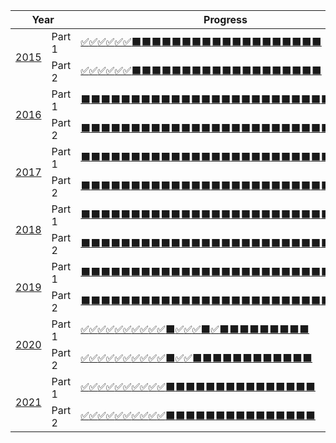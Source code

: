 <table><thead><tr><th rowspan="2" colspan="2">Year</th><th colspan="2">Progress</th><th>Stars</th></tr></thead><tbody><tr><td rowspan="2"><a href="https://github.com/mikeroq/adventofcode/tree/master/AdventOfCode2015/">2015</a></td><td>Part 1</td><td><a title="Day 1" href="https://github.com/mikeroq/adventofcode/tree/master/AdventOfCode2015/Day01">✅</a><a title="Day 2" href="https://github.com/mikeroq/adventofcode/tree/master/AdventOfCode2015/Day02">✅</a><a title="Day 3" href="https://github.com/mikeroq/adventofcode/tree/master/AdventOfCode2015/Day03">✅</a><a title="Day 4" href="https://github.com/mikeroq/adventofcode/tree/master/AdventOfCode2015/Day04">✅</a><a title="Day 5" href="https://github.com/mikeroq/adventofcode/tree/master/AdventOfCode2015/Day05">✅</a><a title="Day 6" href="https://github.com/mikeroq/adventofcode/tree/master/AdventOfCode2015/Day06">✅</a><a title="Day 7" href="https://github.com/mikeroq/adventofcode/tree/master/AdventOfCode2015/Day07">⬛</a><a title="Day 8" href="https://github.com/mikeroq/adventofcode/tree/master/AdventOfCode2015/Day08">⬛</a><a title="Day 9" href="https://github.com/mikeroq/adventofcode/tree/master/AdventOfCode2015/Day09">⬛</a><a title="Day 10" href="https://github.com/mikeroq/adventofcode/tree/master/AdventOfCode2015/Day10">⬛</a><a title="Day 11" href="https://github.com/mikeroq/adventofcode/tree/master/AdventOfCode2015/Day11">⬛</a><a title="Day 12" href="https://github.com/mikeroq/adventofcode/tree/master/AdventOfCode2015/Day12">⬛</a><a title="Day 13" href="https://github.com/mikeroq/adventofcode/tree/master/AdventOfCode2015/Day13">⬛</a><a title="Day 14" href="https://github.com/mikeroq/adventofcode/tree/master/AdventOfCode2015/Day14">⬛</a><a title="Day 15" href="https://github.com/mikeroq/adventofcode/tree/master/AdventOfCode2015/Day15">⬛</a><a title="Day 16" href="https://github.com/mikeroq/adventofcode/tree/master/AdventOfCode2015/Day16">⬛</a><a title="Day 17" href="https://github.com/mikeroq/adventofcode/tree/master/AdventOfCode2015/Day17">⬛</a><a title="Day 18" href="https://github.com/mikeroq/adventofcode/tree/master/AdventOfCode2015/Day18">⬛</a><a title="Day 19" href="https://github.com/mikeroq/adventofcode/tree/master/AdventOfCode2015/Day19">⬛</a><a title="Day 20" href="https://github.com/mikeroq/adventofcode/tree/master/AdventOfCode2015/Day20">⬛</a><a title="Day 21" href="https://github.com/mikeroq/adventofcode/tree/master/AdventOfCode2015/Day21">⬛</a><a title="Day 22" href="https://github.com/mikeroq/adventofcode/tree/master/AdventOfCode2015/Day22">⬛</a><a title="Day 23" href="https://github.com/mikeroq/adventofcode/tree/master/AdventOfCode2015/Day23">⬛</a><a title="Day 24" href="https://github.com/mikeroq/adventofcode/tree/master/AdventOfCode2015/Day24">⬛</a><a title="Day 25" href="https://github.com/mikeroq/adventofcode/tree/master/AdventOfCode2015/Day25">⬛</a></td><td>6/25</td><td rowspan="2" align="center">12/50<br />✨</td></tr><tr><td>Part 2</td><td><a title="Day 1" href="https://github.com/mikeroq/adventofcode/tree/master/AdventOfCode2015/Day01">✅</a><a title="Day 2" href="https://github.com/mikeroq/adventofcode/tree/master/AdventOfCode2015/Day02">✅</a><a title="Day 3" href="https://github.com/mikeroq/adventofcode/tree/master/AdventOfCode2015/Day03">✅</a><a title="Day 4" href="https://github.com/mikeroq/adventofcode/tree/master/AdventOfCode2015/Day04">✅</a><a title="Day 5" href="https://github.com/mikeroq/adventofcode/tree/master/AdventOfCode2015/Day05">✅</a><a title="Day 6" href="https://github.com/mikeroq/adventofcode/tree/master/AdventOfCode2015/Day06">✅</a><a title="Day 7" href="https://github.com/mikeroq/adventofcode/tree/master/AdventOfCode2015/Day07">⬛</a><a title="Day 8" href="https://github.com/mikeroq/adventofcode/tree/master/AdventOfCode2015/Day08">⬛</a><a title="Day 9" href="https://github.com/mikeroq/adventofcode/tree/master/AdventOfCode2015/Day09">⬛</a><a title="Day 10" href="https://github.com/mikeroq/adventofcode/tree/master/AdventOfCode2015/Day10">⬛</a><a title="Day 11" href="https://github.com/mikeroq/adventofcode/tree/master/AdventOfCode2015/Day11">⬛</a><a title="Day 12" href="https://github.com/mikeroq/adventofcode/tree/master/AdventOfCode2015/Day12">⬛</a><a title="Day 13" href="https://github.com/mikeroq/adventofcode/tree/master/AdventOfCode2015/Day13">⬛</a><a title="Day 14" href="https://github.com/mikeroq/adventofcode/tree/master/AdventOfCode2015/Day14">⬛</a><a title="Day 15" href="https://github.com/mikeroq/adventofcode/tree/master/AdventOfCode2015/Day15">⬛</a><a title="Day 16" href="https://github.com/mikeroq/adventofcode/tree/master/AdventOfCode2015/Day16">⬛</a><a title="Day 17" href="https://github.com/mikeroq/adventofcode/tree/master/AdventOfCode2015/Day17">⬛</a><a title="Day 18" href="https://github.com/mikeroq/adventofcode/tree/master/AdventOfCode2015/Day18">⬛</a><a title="Day 19" href="https://github.com/mikeroq/adventofcode/tree/master/AdventOfCode2015/Day19">⬛</a><a title="Day 20" href="https://github.com/mikeroq/adventofcode/tree/master/AdventOfCode2015/Day20">⬛</a><a title="Day 21" href="https://github.com/mikeroq/adventofcode/tree/master/AdventOfCode2015/Day21">⬛</a><a title="Day 22" href="https://github.com/mikeroq/adventofcode/tree/master/AdventOfCode2015/Day22">⬛</a><a title="Day 23" href="https://github.com/mikeroq/adventofcode/tree/master/AdventOfCode2015/Day23">⬛</a><a title="Day 24" href="https://github.com/mikeroq/adventofcode/tree/master/AdventOfCode2015/Day24">⬛</a><a title="Day 25" href="https://github.com/mikeroq/adventofcode/tree/master/AdventOfCode2015/Day25">⬛</a></td><td>6/25</td></tr><tr><td rowspan="2"><a href="https://github.com/mikeroq/adventofcode/tree/master/AdventOfCode2016/">2016</a></td><td>Part 1</td><td><a title="Day 1" href="https://github.com/mikeroq/adventofcode/tree/master/AdventOfCode2016/Day01">⬛</a><a title="Day 2" href="https://github.com/mikeroq/adventofcode/tree/master/AdventOfCode2016/Day02">⬛</a><a title="Day 3" href="https://github.com/mikeroq/adventofcode/tree/master/AdventOfCode2016/Day03">⬛</a><a title="Day 4" href="https://github.com/mikeroq/adventofcode/tree/master/AdventOfCode2016/Day04">⬛</a><a title="Day 5" href="https://github.com/mikeroq/adventofcode/tree/master/AdventOfCode2016/Day05">⬛</a><a title="Day 6" href="https://github.com/mikeroq/adventofcode/tree/master/AdventOfCode2016/Day06">⬛</a><a title="Day 7" href="https://github.com/mikeroq/adventofcode/tree/master/AdventOfCode2016/Day07">⬛</a><a title="Day 8" href="https://github.com/mikeroq/adventofcode/tree/master/AdventOfCode2016/Day08">⬛</a><a title="Day 9" href="https://github.com/mikeroq/adventofcode/tree/master/AdventOfCode2016/Day09">⬛</a><a title="Day 10" href="https://github.com/mikeroq/adventofcode/tree/master/AdventOfCode2016/Day10">⬛</a><a title="Day 11" href="https://github.com/mikeroq/adventofcode/tree/master/AdventOfCode2016/Day11">⬛</a><a title="Day 12" href="https://github.com/mikeroq/adventofcode/tree/master/AdventOfCode2016/Day12">⬛</a><a title="Day 13" href="https://github.com/mikeroq/adventofcode/tree/master/AdventOfCode2016/Day13">⬛</a><a title="Day 14" href="https://github.com/mikeroq/adventofcode/tree/master/AdventOfCode2016/Day14">⬛</a><a title="Day 15" href="https://github.com/mikeroq/adventofcode/tree/master/AdventOfCode2016/Day15">⬛</a><a title="Day 16" href="https://github.com/mikeroq/adventofcode/tree/master/AdventOfCode2016/Day16">⬛</a><a title="Day 17" href="https://github.com/mikeroq/adventofcode/tree/master/AdventOfCode2016/Day17">⬛</a><a title="Day 18" href="https://github.com/mikeroq/adventofcode/tree/master/AdventOfCode2016/Day18">⬛</a><a title="Day 19" href="https://github.com/mikeroq/adventofcode/tree/master/AdventOfCode2016/Day19">⬛</a><a title="Day 20" href="https://github.com/mikeroq/adventofcode/tree/master/AdventOfCode2016/Day20">⬛</a><a title="Day 21" href="https://github.com/mikeroq/adventofcode/tree/master/AdventOfCode2016/Day21">⬛</a><a title="Day 22" href="https://github.com/mikeroq/adventofcode/tree/master/AdventOfCode2016/Day22">⬛</a><a title="Day 23" href="https://github.com/mikeroq/adventofcode/tree/master/AdventOfCode2016/Day23">⬛</a><a title="Day 24" href="https://github.com/mikeroq/adventofcode/tree/master/AdventOfCode2016/Day24">⬛</a><a title="Day 25" href="https://github.com/mikeroq/adventofcode/tree/master/AdventOfCode2016/Day25">⬛</a></td><td>0/25</td><td rowspan="2" align="center">0/50<br />✨</td></tr><tr><td>Part 2</td><td><a title="Day 1" href="https://github.com/mikeroq/adventofcode/tree/master/AdventOfCode2016/Day01">⬛</a><a title="Day 2" href="https://github.com/mikeroq/adventofcode/tree/master/AdventOfCode2016/Day02">⬛</a><a title="Day 3" href="https://github.com/mikeroq/adventofcode/tree/master/AdventOfCode2016/Day03">⬛</a><a title="Day 4" href="https://github.com/mikeroq/adventofcode/tree/master/AdventOfCode2016/Day04">⬛</a><a title="Day 5" href="https://github.com/mikeroq/adventofcode/tree/master/AdventOfCode2016/Day05">⬛</a><a title="Day 6" href="https://github.com/mikeroq/adventofcode/tree/master/AdventOfCode2016/Day06">⬛</a><a title="Day 7" href="https://github.com/mikeroq/adventofcode/tree/master/AdventOfCode2016/Day07">⬛</a><a title="Day 8" href="https://github.com/mikeroq/adventofcode/tree/master/AdventOfCode2016/Day08">⬛</a><a title="Day 9" href="https://github.com/mikeroq/adventofcode/tree/master/AdventOfCode2016/Day09">⬛</a><a title="Day 10" href="https://github.com/mikeroq/adventofcode/tree/master/AdventOfCode2016/Day10">⬛</a><a title="Day 11" href="https://github.com/mikeroq/adventofcode/tree/master/AdventOfCode2016/Day11">⬛</a><a title="Day 12" href="https://github.com/mikeroq/adventofcode/tree/master/AdventOfCode2016/Day12">⬛</a><a title="Day 13" href="https://github.com/mikeroq/adventofcode/tree/master/AdventOfCode2016/Day13">⬛</a><a title="Day 14" href="https://github.com/mikeroq/adventofcode/tree/master/AdventOfCode2016/Day14">⬛</a><a title="Day 15" href="https://github.com/mikeroq/adventofcode/tree/master/AdventOfCode2016/Day15">⬛</a><a title="Day 16" href="https://github.com/mikeroq/adventofcode/tree/master/AdventOfCode2016/Day16">⬛</a><a title="Day 17" href="https://github.com/mikeroq/adventofcode/tree/master/AdventOfCode2016/Day17">⬛</a><a title="Day 18" href="https://github.com/mikeroq/adventofcode/tree/master/AdventOfCode2016/Day18">⬛</a><a title="Day 19" href="https://github.com/mikeroq/adventofcode/tree/master/AdventOfCode2016/Day19">⬛</a><a title="Day 20" href="https://github.com/mikeroq/adventofcode/tree/master/AdventOfCode2016/Day20">⬛</a><a title="Day 21" href="https://github.com/mikeroq/adventofcode/tree/master/AdventOfCode2016/Day21">⬛</a><a title="Day 22" href="https://github.com/mikeroq/adventofcode/tree/master/AdventOfCode2016/Day22">⬛</a><a title="Day 23" href="https://github.com/mikeroq/adventofcode/tree/master/AdventOfCode2016/Day23">⬛</a><a title="Day 24" href="https://github.com/mikeroq/adventofcode/tree/master/AdventOfCode2016/Day24">⬛</a><a title="Day 25" href="https://github.com/mikeroq/adventofcode/tree/master/AdventOfCode2016/Day25">⬛</a></td><td>0/25</td></tr><tr><td rowspan="2"><a href="https://github.com/mikeroq/adventofcode/tree/master/AdventOfCode2017/">2017</a></td><td>Part 1</td><td><a title="Day 1" href="https://github.com/mikeroq/adventofcode/tree/master/AdventOfCode2017/Day01">⬛</a><a title="Day 2" href="https://github.com/mikeroq/adventofcode/tree/master/AdventOfCode2017/Day02">⬛</a><a title="Day 3" href="https://github.com/mikeroq/adventofcode/tree/master/AdventOfCode2017/Day03">⬛</a><a title="Day 4" href="https://github.com/mikeroq/adventofcode/tree/master/AdventOfCode2017/Day04">⬛</a><a title="Day 5" href="https://github.com/mikeroq/adventofcode/tree/master/AdventOfCode2017/Day05">⬛</a><a title="Day 6" href="https://github.com/mikeroq/adventofcode/tree/master/AdventOfCode2017/Day06">⬛</a><a title="Day 7" href="https://github.com/mikeroq/adventofcode/tree/master/AdventOfCode2017/Day07">⬛</a><a title="Day 8" href="https://github.com/mikeroq/adventofcode/tree/master/AdventOfCode2017/Day08">⬛</a><a title="Day 9" href="https://github.com/mikeroq/adventofcode/tree/master/AdventOfCode2017/Day09">⬛</a><a title="Day 10" href="https://github.com/mikeroq/adventofcode/tree/master/AdventOfCode2017/Day10">⬛</a><a title="Day 11" href="https://github.com/mikeroq/adventofcode/tree/master/AdventOfCode2017/Day11">⬛</a><a title="Day 12" href="https://github.com/mikeroq/adventofcode/tree/master/AdventOfCode2017/Day12">⬛</a><a title="Day 13" href="https://github.com/mikeroq/adventofcode/tree/master/AdventOfCode2017/Day13">⬛</a><a title="Day 14" href="https://github.com/mikeroq/adventofcode/tree/master/AdventOfCode2017/Day14">⬛</a><a title="Day 15" href="https://github.com/mikeroq/adventofcode/tree/master/AdventOfCode2017/Day15">⬛</a><a title="Day 16" href="https://github.com/mikeroq/adventofcode/tree/master/AdventOfCode2017/Day16">⬛</a><a title="Day 17" href="https://github.com/mikeroq/adventofcode/tree/master/AdventOfCode2017/Day17">⬛</a><a title="Day 18" href="https://github.com/mikeroq/adventofcode/tree/master/AdventOfCode2017/Day18">⬛</a><a title="Day 19" href="https://github.com/mikeroq/adventofcode/tree/master/AdventOfCode2017/Day19">⬛</a><a title="Day 20" href="https://github.com/mikeroq/adventofcode/tree/master/AdventOfCode2017/Day20">⬛</a><a title="Day 21" href="https://github.com/mikeroq/adventofcode/tree/master/AdventOfCode2017/Day21">⬛</a><a title="Day 22" href="https://github.com/mikeroq/adventofcode/tree/master/AdventOfCode2017/Day22">⬛</a><a title="Day 23" href="https://github.com/mikeroq/adventofcode/tree/master/AdventOfCode2017/Day23">⬛</a><a title="Day 24" href="https://github.com/mikeroq/adventofcode/tree/master/AdventOfCode2017/Day24">⬛</a><a title="Day 25" href="https://github.com/mikeroq/adventofcode/tree/master/AdventOfCode2017/Day25">⬛</a></td><td>0/25</td><td rowspan="2" align="center">0/50<br />✨</td></tr><tr><td>Part 2</td><td><a title="Day 1" href="https://github.com/mikeroq/adventofcode/tree/master/AdventOfCode2017/Day01">⬛</a><a title="Day 2" href="https://github.com/mikeroq/adventofcode/tree/master/AdventOfCode2017/Day02">⬛</a><a title="Day 3" href="https://github.com/mikeroq/adventofcode/tree/master/AdventOfCode2017/Day03">⬛</a><a title="Day 4" href="https://github.com/mikeroq/adventofcode/tree/master/AdventOfCode2017/Day04">⬛</a><a title="Day 5" href="https://github.com/mikeroq/adventofcode/tree/master/AdventOfCode2017/Day05">⬛</a><a title="Day 6" href="https://github.com/mikeroq/adventofcode/tree/master/AdventOfCode2017/Day06">⬛</a><a title="Day 7" href="https://github.com/mikeroq/adventofcode/tree/master/AdventOfCode2017/Day07">⬛</a><a title="Day 8" href="https://github.com/mikeroq/adventofcode/tree/master/AdventOfCode2017/Day08">⬛</a><a title="Day 9" href="https://github.com/mikeroq/adventofcode/tree/master/AdventOfCode2017/Day09">⬛</a><a title="Day 10" href="https://github.com/mikeroq/adventofcode/tree/master/AdventOfCode2017/Day10">⬛</a><a title="Day 11" href="https://github.com/mikeroq/adventofcode/tree/master/AdventOfCode2017/Day11">⬛</a><a title="Day 12" href="https://github.com/mikeroq/adventofcode/tree/master/AdventOfCode2017/Day12">⬛</a><a title="Day 13" href="https://github.com/mikeroq/adventofcode/tree/master/AdventOfCode2017/Day13">⬛</a><a title="Day 14" href="https://github.com/mikeroq/adventofcode/tree/master/AdventOfCode2017/Day14">⬛</a><a title="Day 15" href="https://github.com/mikeroq/adventofcode/tree/master/AdventOfCode2017/Day15">⬛</a><a title="Day 16" href="https://github.com/mikeroq/adventofcode/tree/master/AdventOfCode2017/Day16">⬛</a><a title="Day 17" href="https://github.com/mikeroq/adventofcode/tree/master/AdventOfCode2017/Day17">⬛</a><a title="Day 18" href="https://github.com/mikeroq/adventofcode/tree/master/AdventOfCode2017/Day18">⬛</a><a title="Day 19" href="https://github.com/mikeroq/adventofcode/tree/master/AdventOfCode2017/Day19">⬛</a><a title="Day 20" href="https://github.com/mikeroq/adventofcode/tree/master/AdventOfCode2017/Day20">⬛</a><a title="Day 21" href="https://github.com/mikeroq/adventofcode/tree/master/AdventOfCode2017/Day21">⬛</a><a title="Day 22" href="https://github.com/mikeroq/adventofcode/tree/master/AdventOfCode2017/Day22">⬛</a><a title="Day 23" href="https://github.com/mikeroq/adventofcode/tree/master/AdventOfCode2017/Day23">⬛</a><a title="Day 24" href="https://github.com/mikeroq/adventofcode/tree/master/AdventOfCode2017/Day24">⬛</a><a title="Day 25" href="https://github.com/mikeroq/adventofcode/tree/master/AdventOfCode2017/Day25">⬛</a></td><td>0/25</td></tr><tr><td rowspan="2"><a href="https://github.com/mikeroq/adventofcode/tree/master/AdventOfCode2018/">2018</a></td><td>Part 1</td><td><a title="Day 1" href="https://github.com/mikeroq/adventofcode/tree/master/AdventOfCode2018/Day01">⬛</a><a title="Day 2" href="https://github.com/mikeroq/adventofcode/tree/master/AdventOfCode2018/Day02">⬛</a><a title="Day 3" href="https://github.com/mikeroq/adventofcode/tree/master/AdventOfCode2018/Day03">⬛</a><a title="Day 4" href="https://github.com/mikeroq/adventofcode/tree/master/AdventOfCode2018/Day04">⬛</a><a title="Day 5" href="https://github.com/mikeroq/adventofcode/tree/master/AdventOfCode2018/Day05">⬛</a><a title="Day 6" href="https://github.com/mikeroq/adventofcode/tree/master/AdventOfCode2018/Day06">⬛</a><a title="Day 7" href="https://github.com/mikeroq/adventofcode/tree/master/AdventOfCode2018/Day07">⬛</a><a title="Day 8" href="https://github.com/mikeroq/adventofcode/tree/master/AdventOfCode2018/Day08">⬛</a><a title="Day 9" href="https://github.com/mikeroq/adventofcode/tree/master/AdventOfCode2018/Day09">⬛</a><a title="Day 10" href="https://github.com/mikeroq/adventofcode/tree/master/AdventOfCode2018/Day10">⬛</a><a title="Day 11" href="https://github.com/mikeroq/adventofcode/tree/master/AdventOfCode2018/Day11">⬛</a><a title="Day 12" href="https://github.com/mikeroq/adventofcode/tree/master/AdventOfCode2018/Day12">⬛</a><a title="Day 13" href="https://github.com/mikeroq/adventofcode/tree/master/AdventOfCode2018/Day13">⬛</a><a title="Day 14" href="https://github.com/mikeroq/adventofcode/tree/master/AdventOfCode2018/Day14">⬛</a><a title="Day 15" href="https://github.com/mikeroq/adventofcode/tree/master/AdventOfCode2018/Day15">⬛</a><a title="Day 16" href="https://github.com/mikeroq/adventofcode/tree/master/AdventOfCode2018/Day16">⬛</a><a title="Day 17" href="https://github.com/mikeroq/adventofcode/tree/master/AdventOfCode2018/Day17">⬛</a><a title="Day 18" href="https://github.com/mikeroq/adventofcode/tree/master/AdventOfCode2018/Day18">⬛</a><a title="Day 19" href="https://github.com/mikeroq/adventofcode/tree/master/AdventOfCode2018/Day19">⬛</a><a title="Day 20" href="https://github.com/mikeroq/adventofcode/tree/master/AdventOfCode2018/Day20">⬛</a><a title="Day 21" href="https://github.com/mikeroq/adventofcode/tree/master/AdventOfCode2018/Day21">⬛</a><a title="Day 22" href="https://github.com/mikeroq/adventofcode/tree/master/AdventOfCode2018/Day22">⬛</a><a title="Day 23" href="https://github.com/mikeroq/adventofcode/tree/master/AdventOfCode2018/Day23">⬛</a><a title="Day 24" href="https://github.com/mikeroq/adventofcode/tree/master/AdventOfCode2018/Day24">⬛</a><a title="Day 25" href="https://github.com/mikeroq/adventofcode/tree/master/AdventOfCode2018/Day25">⬛</a></td><td>0/25</td><td rowspan="2" align="center">0/50<br />✨</td></tr><tr><td>Part 2</td><td><a title="Day 1" href="https://github.com/mikeroq/adventofcode/tree/master/AdventOfCode2018/Day01">⬛</a><a title="Day 2" href="https://github.com/mikeroq/adventofcode/tree/master/AdventOfCode2018/Day02">⬛</a><a title="Day 3" href="https://github.com/mikeroq/adventofcode/tree/master/AdventOfCode2018/Day03">⬛</a><a title="Day 4" href="https://github.com/mikeroq/adventofcode/tree/master/AdventOfCode2018/Day04">⬛</a><a title="Day 5" href="https://github.com/mikeroq/adventofcode/tree/master/AdventOfCode2018/Day05">⬛</a><a title="Day 6" href="https://github.com/mikeroq/adventofcode/tree/master/AdventOfCode2018/Day06">⬛</a><a title="Day 7" href="https://github.com/mikeroq/adventofcode/tree/master/AdventOfCode2018/Day07">⬛</a><a title="Day 8" href="https://github.com/mikeroq/adventofcode/tree/master/AdventOfCode2018/Day08">⬛</a><a title="Day 9" href="https://github.com/mikeroq/adventofcode/tree/master/AdventOfCode2018/Day09">⬛</a><a title="Day 10" href="https://github.com/mikeroq/adventofcode/tree/master/AdventOfCode2018/Day10">⬛</a><a title="Day 11" href="https://github.com/mikeroq/adventofcode/tree/master/AdventOfCode2018/Day11">⬛</a><a title="Day 12" href="https://github.com/mikeroq/adventofcode/tree/master/AdventOfCode2018/Day12">⬛</a><a title="Day 13" href="https://github.com/mikeroq/adventofcode/tree/master/AdventOfCode2018/Day13">⬛</a><a title="Day 14" href="https://github.com/mikeroq/adventofcode/tree/master/AdventOfCode2018/Day14">⬛</a><a title="Day 15" href="https://github.com/mikeroq/adventofcode/tree/master/AdventOfCode2018/Day15">⬛</a><a title="Day 16" href="https://github.com/mikeroq/adventofcode/tree/master/AdventOfCode2018/Day16">⬛</a><a title="Day 17" href="https://github.com/mikeroq/adventofcode/tree/master/AdventOfCode2018/Day17">⬛</a><a title="Day 18" href="https://github.com/mikeroq/adventofcode/tree/master/AdventOfCode2018/Day18">⬛</a><a title="Day 19" href="https://github.com/mikeroq/adventofcode/tree/master/AdventOfCode2018/Day19">⬛</a><a title="Day 20" href="https://github.com/mikeroq/adventofcode/tree/master/AdventOfCode2018/Day20">⬛</a><a title="Day 21" href="https://github.com/mikeroq/adventofcode/tree/master/AdventOfCode2018/Day21">⬛</a><a title="Day 22" href="https://github.com/mikeroq/adventofcode/tree/master/AdventOfCode2018/Day22">⬛</a><a title="Day 23" href="https://github.com/mikeroq/adventofcode/tree/master/AdventOfCode2018/Day23">⬛</a><a title="Day 24" href="https://github.com/mikeroq/adventofcode/tree/master/AdventOfCode2018/Day24">⬛</a><a title="Day 25" href="https://github.com/mikeroq/adventofcode/tree/master/AdventOfCode2018/Day25">⬛</a></td><td>0/25</td></tr><tr><td rowspan="2"><a href="https://github.com/mikeroq/adventofcode/tree/master/AdventOfCode2019/">2019</a></td><td>Part 1</td><td><a title="Day 1" href="https://github.com/mikeroq/adventofcode/tree/master/AdventOfCode2019/Day01">⬛</a><a title="Day 2" href="https://github.com/mikeroq/adventofcode/tree/master/AdventOfCode2019/Day02">⬛</a><a title="Day 3" href="https://github.com/mikeroq/adventofcode/tree/master/AdventOfCode2019/Day03">⬛</a><a title="Day 4" href="https://github.com/mikeroq/adventofcode/tree/master/AdventOfCode2019/Day04">⬛</a><a title="Day 5" href="https://github.com/mikeroq/adventofcode/tree/master/AdventOfCode2019/Day05">⬛</a><a title="Day 6" href="https://github.com/mikeroq/adventofcode/tree/master/AdventOfCode2019/Day06">⬛</a><a title="Day 7" href="https://github.com/mikeroq/adventofcode/tree/master/AdventOfCode2019/Day07">⬛</a><a title="Day 8" href="https://github.com/mikeroq/adventofcode/tree/master/AdventOfCode2019/Day08">⬛</a><a title="Day 9" href="https://github.com/mikeroq/adventofcode/tree/master/AdventOfCode2019/Day09">⬛</a><a title="Day 10" href="https://github.com/mikeroq/adventofcode/tree/master/AdventOfCode2019/Day10">⬛</a><a title="Day 11" href="https://github.com/mikeroq/adventofcode/tree/master/AdventOfCode2019/Day11">⬛</a><a title="Day 12" href="https://github.com/mikeroq/adventofcode/tree/master/AdventOfCode2019/Day12">⬛</a><a title="Day 13" href="https://github.com/mikeroq/adventofcode/tree/master/AdventOfCode2019/Day13">⬛</a><a title="Day 14" href="https://github.com/mikeroq/adventofcode/tree/master/AdventOfCode2019/Day14">⬛</a><a title="Day 15" href="https://github.com/mikeroq/adventofcode/tree/master/AdventOfCode2019/Day15">⬛</a><a title="Day 16" href="https://github.com/mikeroq/adventofcode/tree/master/AdventOfCode2019/Day16">⬛</a><a title="Day 17" href="https://github.com/mikeroq/adventofcode/tree/master/AdventOfCode2019/Day17">⬛</a><a title="Day 18" href="https://github.com/mikeroq/adventofcode/tree/master/AdventOfCode2019/Day18">⬛</a><a title="Day 19" href="https://github.com/mikeroq/adventofcode/tree/master/AdventOfCode2019/Day19">⬛</a><a title="Day 20" href="https://github.com/mikeroq/adventofcode/tree/master/AdventOfCode2019/Day20">⬛</a><a title="Day 21" href="https://github.com/mikeroq/adventofcode/tree/master/AdventOfCode2019/Day21">⬛</a><a title="Day 22" href="https://github.com/mikeroq/adventofcode/tree/master/AdventOfCode2019/Day22">⬛</a><a title="Day 23" href="https://github.com/mikeroq/adventofcode/tree/master/AdventOfCode2019/Day23">⬛</a><a title="Day 24" href="https://github.com/mikeroq/adventofcode/tree/master/AdventOfCode2019/Day24">⬛</a><a title="Day 25" href="https://github.com/mikeroq/adventofcode/tree/master/AdventOfCode2019/Day25">⬛</a></td><td>0/25</td><td rowspan="2" align="center">0/50<br />✨</td></tr><tr><td>Part 2</td><td><a title="Day 1" href="https://github.com/mikeroq/adventofcode/tree/master/AdventOfCode2019/Day01">⬛</a><a title="Day 2" href="https://github.com/mikeroq/adventofcode/tree/master/AdventOfCode2019/Day02">⬛</a><a title="Day 3" href="https://github.com/mikeroq/adventofcode/tree/master/AdventOfCode2019/Day03">⬛</a><a title="Day 4" href="https://github.com/mikeroq/adventofcode/tree/master/AdventOfCode2019/Day04">⬛</a><a title="Day 5" href="https://github.com/mikeroq/adventofcode/tree/master/AdventOfCode2019/Day05">⬛</a><a title="Day 6" href="https://github.com/mikeroq/adventofcode/tree/master/AdventOfCode2019/Day06">⬛</a><a title="Day 7" href="https://github.com/mikeroq/adventofcode/tree/master/AdventOfCode2019/Day07">⬛</a><a title="Day 8" href="https://github.com/mikeroq/adventofcode/tree/master/AdventOfCode2019/Day08">⬛</a><a title="Day 9" href="https://github.com/mikeroq/adventofcode/tree/master/AdventOfCode2019/Day09">⬛</a><a title="Day 10" href="https://github.com/mikeroq/adventofcode/tree/master/AdventOfCode2019/Day10">⬛</a><a title="Day 11" href="https://github.com/mikeroq/adventofcode/tree/master/AdventOfCode2019/Day11">⬛</a><a title="Day 12" href="https://github.com/mikeroq/adventofcode/tree/master/AdventOfCode2019/Day12">⬛</a><a title="Day 13" href="https://github.com/mikeroq/adventofcode/tree/master/AdventOfCode2019/Day13">⬛</a><a title="Day 14" href="https://github.com/mikeroq/adventofcode/tree/master/AdventOfCode2019/Day14">⬛</a><a title="Day 15" href="https://github.com/mikeroq/adventofcode/tree/master/AdventOfCode2019/Day15">⬛</a><a title="Day 16" href="https://github.com/mikeroq/adventofcode/tree/master/AdventOfCode2019/Day16">⬛</a><a title="Day 17" href="https://github.com/mikeroq/adventofcode/tree/master/AdventOfCode2019/Day17">⬛</a><a title="Day 18" href="https://github.com/mikeroq/adventofcode/tree/master/AdventOfCode2019/Day18">⬛</a><a title="Day 19" href="https://github.com/mikeroq/adventofcode/tree/master/AdventOfCode2019/Day19">⬛</a><a title="Day 20" href="https://github.com/mikeroq/adventofcode/tree/master/AdventOfCode2019/Day20">⬛</a><a title="Day 21" href="https://github.com/mikeroq/adventofcode/tree/master/AdventOfCode2019/Day21">⬛</a><a title="Day 22" href="https://github.com/mikeroq/adventofcode/tree/master/AdventOfCode2019/Day22">⬛</a><a title="Day 23" href="https://github.com/mikeroq/adventofcode/tree/master/AdventOfCode2019/Day23">⬛</a><a title="Day 24" href="https://github.com/mikeroq/adventofcode/tree/master/AdventOfCode2019/Day24">⬛</a><a title="Day 25" href="https://github.com/mikeroq/adventofcode/tree/master/AdventOfCode2019/Day25">⬛</a></td><td>0/25</td></tr><tr><td rowspan="2"><a href="https://github.com/mikeroq/adventofcode/tree/master/AdventOfCode2020/">2020</a></td><td>Part 1</td><td><a title="Day 1" href="https://github.com/mikeroq/adventofcode/tree/master/AdventOfCode2020/Day01">✅</a><a title="Day 2" href="https://github.com/mikeroq/adventofcode/tree/master/AdventOfCode2020/Day02">✅</a><a title="Day 3" href="https://github.com/mikeroq/adventofcode/tree/master/AdventOfCode2020/Day03">✅</a><a title="Day 4" href="https://github.com/mikeroq/adventofcode/tree/master/AdventOfCode2020/Day04">✅</a><a title="Day 5" href="https://github.com/mikeroq/adventofcode/tree/master/AdventOfCode2020/Day05">✅</a><a title="Day 6" href="https://github.com/mikeroq/adventofcode/tree/master/AdventOfCode2020/Day06">✅</a><a title="Day 7" href="https://github.com/mikeroq/adventofcode/tree/master/AdventOfCode2020/Day07">✅</a><a title="Day 8" href="https://github.com/mikeroq/adventofcode/tree/master/AdventOfCode2020/Day08">✅</a><a title="Day 9" href="https://github.com/mikeroq/adventofcode/tree/master/AdventOfCode2020/Day09">✅</a><a title="Day 10" href="https://github.com/mikeroq/adventofcode/tree/master/AdventOfCode2020/Day10">✅</a><a title="Day 11" href="https://github.com/mikeroq/adventofcode/tree/master/AdventOfCode2020/Day11">⬛</a><a title="Day 12" href="https://github.com/mikeroq/adventofcode/tree/master/AdventOfCode2020/Day12">✅</a><a title="Day 13" href="https://github.com/mikeroq/adventofcode/tree/master/AdventOfCode2020/Day13">✅</a><a title="Day 14" href="https://github.com/mikeroq/adventofcode/tree/master/AdventOfCode2020/Day14">✅</a><a title="Day 15" href="https://github.com/mikeroq/adventofcode/tree/master/AdventOfCode2020/Day15">⬛</a><a title="Day 16" href="https://github.com/mikeroq/adventofcode/tree/master/AdventOfCode2020/Day16">✅</a><a title="Day 17" href="https://github.com/mikeroq/adventofcode/tree/master/AdventOfCode2020/Day17">⬛</a><a title="Day 18" href="https://github.com/mikeroq/adventofcode/tree/master/AdventOfCode2020/Day18">⬛</a><a title="Day 19" href="https://github.com/mikeroq/adventofcode/tree/master/AdventOfCode2020/Day19">⬛</a><a title="Day 20" href="https://github.com/mikeroq/adventofcode/tree/master/AdventOfCode2020/Day20">⬛</a><a title="Day 21" href="https://github.com/mikeroq/adventofcode/tree/master/AdventOfCode2020/Day21">⬛</a><a title="Day 22" href="https://github.com/mikeroq/adventofcode/tree/master/AdventOfCode2020/Day22">⬛</a><a title="Day 23" href="https://github.com/mikeroq/adventofcode/tree/master/AdventOfCode2020/Day23">⬛</a><a title="Day 24" href="https://github.com/mikeroq/adventofcode/tree/master/AdventOfCode2020/Day24">⬛</a><a title="Day 25" href="https://github.com/mikeroq/adventofcode/tree/master/AdventOfCode2020/Day25">⬛</a></td><td>14/25</td><td rowspan="2" align="center">26/50<br />✨</td></tr><tr><td>Part 2</td><td><a title="Day 1" href="https://github.com/mikeroq/adventofcode/tree/master/AdventOfCode2020/Day01">✅</a><a title="Day 2" href="https://github.com/mikeroq/adventofcode/tree/master/AdventOfCode2020/Day02">✅</a><a title="Day 3" href="https://github.com/mikeroq/adventofcode/tree/master/AdventOfCode2020/Day03">✅</a><a title="Day 4" href="https://github.com/mikeroq/adventofcode/tree/master/AdventOfCode2020/Day04">✅</a><a title="Day 5" href="https://github.com/mikeroq/adventofcode/tree/master/AdventOfCode2020/Day05">✅</a><a title="Day 6" href="https://github.com/mikeroq/adventofcode/tree/master/AdventOfCode2020/Day06">✅</a><a title="Day 7" href="https://github.com/mikeroq/adventofcode/tree/master/AdventOfCode2020/Day07">✅</a><a title="Day 8" href="https://github.com/mikeroq/adventofcode/tree/master/AdventOfCode2020/Day08">✅</a><a title="Day 9" href="https://github.com/mikeroq/adventofcode/tree/master/AdventOfCode2020/Day09">✅</a><a title="Day 10" href="https://github.com/mikeroq/adventofcode/tree/master/AdventOfCode2020/Day10">✅</a><a title="Day 11" href="https://github.com/mikeroq/adventofcode/tree/master/AdventOfCode2020/Day11">⬛</a><a title="Day 12" href="https://github.com/mikeroq/adventofcode/tree/master/AdventOfCode2020/Day12">✅</a><a title="Day 13" href="https://github.com/mikeroq/adventofcode/tree/master/AdventOfCode2020/Day13">✅</a><a title="Day 14" href="https://github.com/mikeroq/adventofcode/tree/master/AdventOfCode2020/Day14">⬛</a><a title="Day 15" href="https://github.com/mikeroq/adventofcode/tree/master/AdventOfCode2020/Day15">⬛</a><a title="Day 16" href="https://github.com/mikeroq/adventofcode/tree/master/AdventOfCode2020/Day16">⬛</a><a title="Day 17" href="https://github.com/mikeroq/adventofcode/tree/master/AdventOfCode2020/Day17">⬛</a><a title="Day 18" href="https://github.com/mikeroq/adventofcode/tree/master/AdventOfCode2020/Day18">⬛</a><a title="Day 19" href="https://github.com/mikeroq/adventofcode/tree/master/AdventOfCode2020/Day19">⬛</a><a title="Day 20" href="https://github.com/mikeroq/adventofcode/tree/master/AdventOfCode2020/Day20">⬛</a><a title="Day 21" href="https://github.com/mikeroq/adventofcode/tree/master/AdventOfCode2020/Day21">⬛</a><a title="Day 22" href="https://github.com/mikeroq/adventofcode/tree/master/AdventOfCode2020/Day22">⬛</a><a title="Day 23" href="https://github.com/mikeroq/adventofcode/tree/master/AdventOfCode2020/Day23">⬛</a><a title="Day 24" href="https://github.com/mikeroq/adventofcode/tree/master/AdventOfCode2020/Day24">⬛</a><a title="Day 25" href="https://github.com/mikeroq/adventofcode/tree/master/AdventOfCode2020/Day25">⬛</a></td><td>12/25</td></tr><tr><td rowspan="2"><a href="https://github.com/mikeroq/adventofcode/tree/master/AdventOfCode2021/">2021</a></td><td>Part 1</td><td><a title="Day 1" href="https://github.com/mikeroq/adventofcode/tree/master/AdventOfCode2021/Day01">✅</a><a title="Day 2" href="https://github.com/mikeroq/adventofcode/tree/master/AdventOfCode2021/Day02">✅</a><a title="Day 3" href="https://github.com/mikeroq/adventofcode/tree/master/AdventOfCode2021/Day03">✅</a><a title="Day 4" href="https://github.com/mikeroq/adventofcode/tree/master/AdventOfCode2021/Day04">✅</a><a title="Day 5" href="https://github.com/mikeroq/adventofcode/tree/master/AdventOfCode2021/Day05">✅</a><a title="Day 6" href="https://github.com/mikeroq/adventofcode/tree/master/AdventOfCode2021/Day06">✅</a><a title="Day 7" href="https://github.com/mikeroq/adventofcode/tree/master/AdventOfCode2021/Day07">✅</a><a title="Day 8" href="https://github.com/mikeroq/adventofcode/tree/master/AdventOfCode2021/Day08">✅</a><a title="Day 9" href="https://github.com/mikeroq/adventofcode/tree/master/AdventOfCode2021/Day09">✅</a><a title="Day 10" href="https://github.com/mikeroq/adventofcode/tree/master/AdventOfCode2021/Day10">✅</a><a title="Day 11" href="https://github.com/mikeroq/adventofcode/tree/master/AdventOfCode2021/Day11">⬛</a><a title="Day 12" href="https://github.com/mikeroq/adventofcode/tree/master/AdventOfCode2021/Day12">⬛</a><a title="Day 13" href="https://github.com/mikeroq/adventofcode/tree/master/AdventOfCode2021/Day13">⬛</a><a title="Day 14" href="https://github.com/mikeroq/adventofcode/tree/master/AdventOfCode2021/Day14">⬛</a><a title="Day 15" href="https://github.com/mikeroq/adventofcode/tree/master/AdventOfCode2021/Day15">⬛</a><a title="Day 16" href="https://github.com/mikeroq/adventofcode/tree/master/AdventOfCode2021/Day16">⬛</a><a title="Day 17" href="https://github.com/mikeroq/adventofcode/tree/master/AdventOfCode2021/Day17">⬛</a><a title="Day 18" href="https://github.com/mikeroq/adventofcode/tree/master/AdventOfCode2021/Day18">⬛</a><a title="Day 19" href="https://github.com/mikeroq/adventofcode/tree/master/AdventOfCode2021/Day19">⬛</a><a title="Day 20" href="https://github.com/mikeroq/adventofcode/tree/master/AdventOfCode2021/Day20">⬛</a><a title="Day 21" href="https://github.com/mikeroq/adventofcode/tree/master/AdventOfCode2021/Day21">⬛</a><a title="Day 22" href="https://github.com/mikeroq/adventofcode/tree/master/AdventOfCode2021/Day22">⬛</a><a title="Day 23" href="https://github.com/mikeroq/adventofcode/tree/master/AdventOfCode2021/Day23">⬛</a><a title="Day 24" href="https://github.com/mikeroq/adventofcode/tree/master/AdventOfCode2021/Day24">⬛</a><a title="Day 25" href="https://github.com/mikeroq/adventofcode/tree/master/AdventOfCode2021/Day25">⬛</a></td><td>10/25</td><td rowspan="2" align="center">20/50<br />✨</td></tr><tr><td>Part 2</td><td><a title="Day 1" href="https://github.com/mikeroq/adventofcode/tree/master/AdventOfCode2021/Day01">✅</a><a title="Day 2" href="https://github.com/mikeroq/adventofcode/tree/master/AdventOfCode2021/Day02">✅</a><a title="Day 3" href="https://github.com/mikeroq/adventofcode/tree/master/AdventOfCode2021/Day03">✅</a><a title="Day 4" href="https://github.com/mikeroq/adventofcode/tree/master/AdventOfCode2021/Day04">✅</a><a title="Day 5" href="https://github.com/mikeroq/adventofcode/tree/master/AdventOfCode2021/Day05">✅</a><a title="Day 6" href="https://github.com/mikeroq/adventofcode/tree/master/AdventOfCode2021/Day06">✅</a><a title="Day 7" href="https://github.com/mikeroq/adventofcode/tree/master/AdventOfCode2021/Day07">✅</a><a title="Day 8" href="https://github.com/mikeroq/adventofcode/tree/master/AdventOfCode2021/Day08">✅</a><a title="Day 9" href="https://github.com/mikeroq/adventofcode/tree/master/AdventOfCode2021/Day09">✅</a><a title="Day 10" href="https://github.com/mikeroq/adventofcode/tree/master/AdventOfCode2021/Day10">✅</a><a title="Day 11" href="https://github.com/mikeroq/adventofcode/tree/master/AdventOfCode2021/Day11">⬛</a><a title="Day 12" href="https://github.com/mikeroq/adventofcode/tree/master/AdventOfCode2021/Day12">⬛</a><a title="Day 13" href="https://github.com/mikeroq/adventofcode/tree/master/AdventOfCode2021/Day13">⬛</a><a title="Day 14" href="https://github.com/mikeroq/adventofcode/tree/master/AdventOfCode2021/Day14">⬛</a><a title="Day 15" href="https://github.com/mikeroq/adventofcode/tree/master/AdventOfCode2021/Day15">⬛</a><a title="Day 16" href="https://github.com/mikeroq/adventofcode/tree/master/AdventOfCode2021/Day16">⬛</a><a title="Day 17" href="https://github.com/mikeroq/adventofcode/tree/master/AdventOfCode2021/Day17">⬛</a><a title="Day 18" href="https://github.com/mikeroq/adventofcode/tree/master/AdventOfCode2021/Day18">⬛</a><a title="Day 19" href="https://github.com/mikeroq/adventofcode/tree/master/AdventOfCode2021/Day19">⬛</a><a title="Day 20" href="https://github.com/mikeroq/adventofcode/tree/master/AdventOfCode2021/Day20">⬛</a><a title="Day 21" href="https://github.com/mikeroq/adventofcode/tree/master/AdventOfCode2021/Day21">⬛</a><a title="Day 22" href="https://github.com/mikeroq/adventofcode/tree/master/AdventOfCode2021/Day22">⬛</a><a title="Day 23" href="https://github.com/mikeroq/adventofcode/tree/master/AdventOfCode2021/Day23">⬛</a><a title="Day 24" href="https://github.com/mikeroq/adventofcode/tree/master/AdventOfCode2021/Day24">⬛</a><a title="Day 25" href="https://github.com/mikeroq/adventofcode/tree/master/AdventOfCode2021/Day25">⬛</a></td><td>10/25</td></tr></tbody></table>